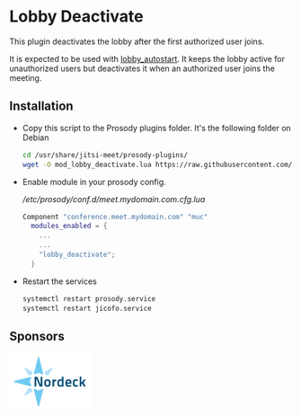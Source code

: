 # Lobby Deactivate

This plugin deactivates the lobby after the first authorized user joins.

It is expected to be used with [lobby_autostart](../lobby_autostart). It keeps
the lobby active for unauthorized users but deactivates it when an authorized
user joins the meeting.

## Installation

- Copy this script to the Prosody plugins folder. It's the following folder on
  Debian

  ```bash
  cd /usr/share/jitsi-meet/prosody-plugins/
  wget -O mod_lobby_deactivate.lua https://raw.githubusercontent.com/jitsi-contrib/prosody-plugins/main/mod_lobby_deactivate/mod_lobby_deactivate.lua
  ```

- Enable module in your prosody config.

  _/etc/prosody/conf.d/meet.mydomain.com.cfg.lua_

  ```lua
  Component "conference.meet.mydomain.com" "muc"
    modules_enabled = {
      ...
      ...
      "lobby_deactivate";
    }
  ```

- Restart the services

  ```bash
  systemctl restart prosody.service
  systemctl restart jicofo.service
  ```

## Sponsors

[![Nordeck](/images/nordeck.png)](https://nordeck.net/)
